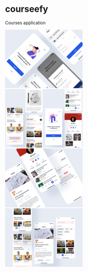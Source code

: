# courseefy

Courses application

<img src="images/preview 1.png" height="50%" width="50%" />

<img src="images/preview 2.png" height="50%" width="50%" />

<img src="images/preview 5.png" height="50%" width="50%" />

<img src="images/preview 6.png" height="50%" width="50%" />
